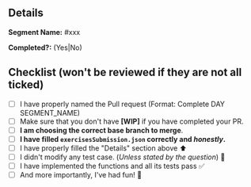 ## Details
**Segment Name:** #xxx

**Completed?:** (Yes|No)

## Checklist (won't be reviewed if they are not all ticked)
- [ ] I have properly named the Pull request (Format: Complete DAY SEGMENT_NAME)
- [ ] Make sure that you don't have **[WIP]** if you have completed your PR.
- [ ] **I am choosing the correct base branch to merge**. 
- [ ] **I have filled `exercisesSubmission.json` correctly and *honestly*.**
- [ ] I have properly filled the "Details" section above  :arrow_up:
- [ ] I didn't modify any test case. (*Unless stated by the question*)  :red_circle:
- [ ] I have implemented the functions and all its tests pass  :white_check_mark:
- [ ] And more importantly, I've had fun! :beer:
